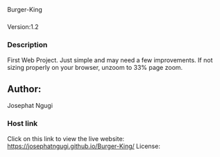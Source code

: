 ##
 Burger-King
 ### 
 Version:1.2
### Description 
First Web Project. Just simple and may need a few improvements.
If not sizing properly on your browser, unzoom to 33% page zoom.
## Author:
Josephat Ngugi
### Host link
Click on this link to view the live website: https://josephatngugi.github.io/Burger-King/
License:
